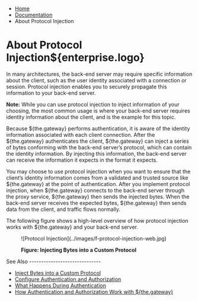 -   [Home](../../index.md)
-   [Documentation](../index.md)
-   About Protocol Injection

<a name="about_intro"></a>About Protocol Injection${enterprise.logo}
====================================================================

In many architectures, the back-end server may require specific information about the client, such as the user identity associated with a connection or session. Protocol injection enables you to securely propagate this information to your back-end server.

**Note:** While you can use protocol injection to inject information of your choosing, the most common usage is where your back-end server requires identity information about the client, and is the example for this topic.

Because ${the.gateway} performs authentication, it is aware of the identity information associated with each client connection. After the ${the.gateway} authenticates the client, ${the.gateway} can inject a series of bytes conforming with the back-end server’s protocol, which can contain the identity information. By injecting this information, the back-end server can receive the information it expects in the format it expects.

You may choose to use protocol injection when you want to ensure that the client’s identity information comes from a validated and trusted source like ${the.gateway} at the point of authentication. After you implement protocol injection, when ${the.gateway} connects to the back-end server through the proxy service, ${the.gateway} then sends the injected bytes. When the back-end server receives the expected bytes, ${the.gateway} then sends data from the client, and traffic flows normally.

The following figure shows a high-level overview of how protocol injection works with ${the.gateway} and your back-end server.

<figure>
![Protocol Injection](../images/f-protocol-injection-web.jpg)
<figcaption>

**Figure: Injecting Bytes into a Custom Protocol**

</figcaption>
</figure>
<a name="seealso"></a>See Also
------------------------------

-   [Inject Bytes into a Custom Protocol](p_aaa_inject.md)
-   [Configure Authentication and Authorization](o_aaa_config_authentication.md)
-   [What Happens During Authentication](u_aaa_gw_client_interactions.md)
-   [How Authentication and Authorization Work with ${the.gateway}](u_aaa_implement.md)


